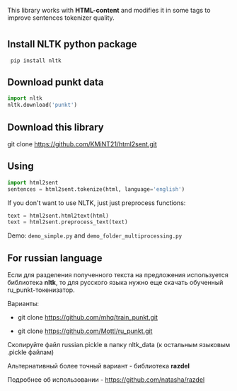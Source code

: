 
This library works with **HTML-content** and modifies it in some tags to improve sentences tokenizer quality.


# 
## Install NLTK python package
``` pip install nltk```


## Download punkt data

```python
import nltk
nltk.download('punkt')
```

## Download this library
git clone https://github.com/KMiNT21/html2sent.git


## Using
```python
import html2sent
sentences = html2sent.tokenize(html, language='english')
```

If you don't want to use NLTK, just just preprocess functions:

```python
text = html2sent.html2text(html)
text = html2sent.preprocess_text(text)
```

Demo: `demo_simple.py` and `demo_folder_multiprocessing.py`


## For russian language

Если для разделения полученного текста на предложения используется библиотека **nltk**,
то для русского языка нужно еще скачать обученный ru_punkt-токенизатор. 

Варианты:

- git clone https://github.com/mhq/train_punkt.git

- git clone https://github.com/Mottl/ru_punkt.git

Скопируйте файл russian.pickle в папку nltk_data (к остальным языковым .pickle файлам)

Альтернативный более точный вариант - библиотека **razdel**

Подробнее об использовании - https://github.com/natasha/razdel
